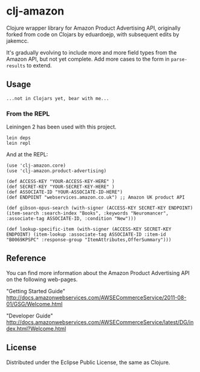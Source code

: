 clj-amazon
==========

Clojure wrapper library for Amazon Product Advertising API, originally forked from code on Clojars by eduardoejp, with subsequent edits by jakemcc.

It's gradually evolving to include more and more field types from the Amazon API, but not yet complete.
Add more cases to the form in ```parse-results``` to extend.

## Usage

    ...not in Clojars yet, bear with me...

### From the REPL
Leiningen 2 has been used with this project.

    lein deps
    lein repl

And at the REPL:

    (use 'clj-amazon.core)
    (use 'clj-amazon.product-advertising)

    (def ACCESS-KEY "YOUR-ACCESS-KEY-HERE" )
    (def SECRET-KEY "YOUR-SECRET-KEY-HERE" )
    (def ASSOCIATE-ID "YOUR-ASSOCIATE-ID-HERE")
    (def ENDPOINT "webservices.amazon.co.uk") ;; Amazon UK product API

    (def gibson-opus-search (with-signer (ACCESS-KEY SECRET-KEY ENDPOINT) (item-search :search-index "Books", :keywords "Neuromancer", :associate-tag ASSOCIATE-ID, :condition "New")))

    (def lookup-specific-item (with-signer (ACCESS-KEY SECRET-KEY ENDPOINT) (item-lookup :associate-tag ASSOCIATE-ID :item-id "B0069KPSPC" :response-group "ItemAttributes,OfferSummary")))


## Reference

You can find more information about the Amazon Product Advertising API on the following web-pages.

"Getting Started Guide"
http://docs.amazonwebservices.com/AWSECommerceService/2011-08-01/GSG/Welcome.html

"Developer Guide"
http://docs.amazonwebservices.com/AWSECommerceService/latest/DG/index.html?Welcome.html


## License

Distributed under the Eclipse Public License, the same as Clojure.
